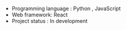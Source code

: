 * Programming language : Python , JavaScript 
* Web framework: React
* Project status : In development 